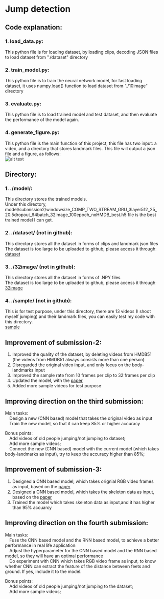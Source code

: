 # Jump detection
## Code explanation:
### 1. load_data.py:
This python file is for loading dataset, by loading clips,
 decoding JSON files to load dataset from "./dataset" directory
### 2. train_model.py:
This python file is to train the neural network model, for fast loading dataset,
it uses numpy.load() function to load dataset from "./10image" directory
### 3. evaluate.py:
This python file is to load trained model and test dataset, and then evaluate the performance of the model again.
### 4. generate_figure.py:
This python file is the main function of this project, this file has two input:
a video, and a directory that stores landmark files. This file will output a json file and a figure, as follows:  
![alt text](https://github.com/shyuan7-software/images/blob/master/generate_figure_result.png)

## Directory:
### 1. ./model/:
This directory stores the trained models.    
Under this directory, model/submission2/windowsize_COMP_TWO_STREAM_GRU_3layer512_25_20.5dropout_64batch_32image_100epoch_noHMDB_best.h5 file is the best trained model I can get.

### 2. ./dataset/ (not in github):
This directory stores all the dataset in forms of clips and landmark json files  
The dataset is too large to be uploaded to github, please access it through:  
[dataset](https://drive.google.com/file/d/1shPnXQeDR2yWOFankFqCrR7JyakFenSl/view?usp=sharing) 

### 3. ./32image/ (not in github):
This directory stores all the dataset in forms of .NPY files  
The dataset is too large to be uploaded to github, please access it through:  
[32image](https://drive.google.com/drive/folders/1b11D5WAf7ELt4FV2HNGCvS3ZCKkNhYJS?usp=sharing)

### 4. ./sample/ (not in github):
This is for test purpose, under this directory, there are 13 videos (I shoot myself jumping) and their landmark files, you can easily
test my code with this directory.  
[sample](https://drive.google.com/file/d/1TO9qZnFNA0U0Kj7CNqGJTSWKzFSaqOC5/view?usp=sharing)


## Improvement of submission-2:
1. Improved the quality of the dataset, by deleting videos from HMDB51 (the videos from HMDB51 always consists more than one person)
2. Disregarded the original video input, and only focus on the body-landmarks input
3. Improved the sample rate from 10 frames per clip to 32 frames per clip
4. Updated the model, with the [paper](https://arxiv.org/abs/1704.02581)
5. Added more sample videos for test purpose

## Improving direction on the third submission:
Main tasks:   
&#8195;Design a new (CNN based) model that takes the original video as input  
&#8195;Train the new model, so that it can keep 85% or higher accuracy  
  
Bonus points:   
&#8195;Add videos of old people jumping/not jumping to dataset;   
&#8195;Add more sample videos;   
&#8195;Connect the new (CNN based) model with the current model (which takes body-landmarks as input), try to keep the accuracy higher than 85%;

## Improvement of submission-3:
1. Designed a CNN based model, which takes orignial RGB video frames as input, based on the [paper](https://papers.nips.cc/paper/5353-two-stream-convolutional-networks-for-action-recognition-in-videos.pdf)
2. Designed a CNN based model, which takes the skeleton data as input, based on the [paper](https://arxiv.org/pdf/1704.07595.pdf)
3. Trained the model which takes skeleton data as input,and it has higher than 95% accuarcy

## Improving direction on the fourth submission:
Main tasks:   
&#8195;Fuse the CNN based model and the RNN based model, to achieve a better performance in real life application  
&#8195;Adjust the hyperparameter for the CNN based model and the RNN based model, so they will have an optimal performance  
&#8195;Do experiment with CNN which takes RGB video frame as input, to know whether CNN can extract the feature of the distance between feets and ground. If yes, include it to the model.
  
Bonus points:   
&#8195;Add videos of old people jumping/not jumping to the dataset;   
&#8195;Add more sample videos;   